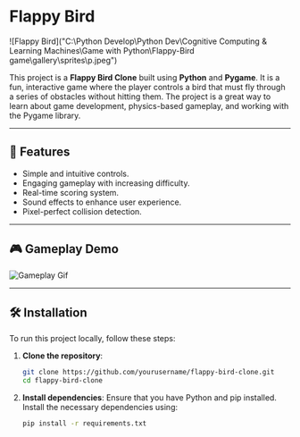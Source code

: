 # Flappy Bird

![Flappy Bird]("C:\Python Develop\Python Dev\Cognitive Computing & Learning Machines\Game with Python\Flappy-Bird game\gallery\sprites\p.jpeg")

This project is a **Flappy Bird Clone** built using **Python** and **Pygame**. It is a fun, interactive game where the player controls a bird that must fly through a series of obstacles without hitting them. The project is a great way to learn about game development, physics-based gameplay, and working with the Pygame library.

---

## 🚀 Features
- Simple and intuitive controls.
- Engaging gameplay with increasing difficulty.
- Real-time scoring system.
- Sound effects to enhance user experience.
- Pixel-perfect collision detection.

---

## 🎮 Gameplay Demo

![Gameplay Gif](path_to_gif.gif)

---

## 🛠️ Installation

To run this project locally, follow these steps:

1. **Clone the repository**:
    ```bash
    git clone https://github.com/yourusername/flappy-bird-clone.git
    cd flappy-bird-clone
    ```

2. **Install dependencies**:
   Ensure that you have Python and pip installed. Install the necessary dependencies using:
   ```bash
   pip install -r requirements.txt
